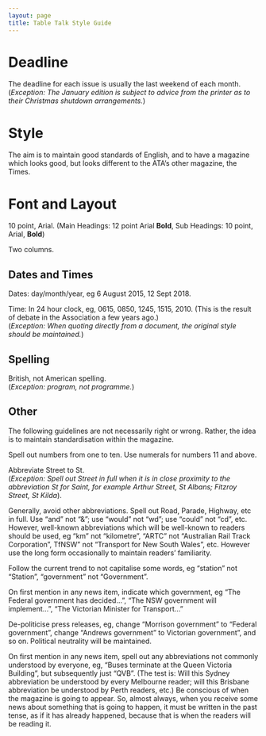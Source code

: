 ```yaml
---
layout: page
title: Table Talk Style Guide
---
```


# Deadline
The deadline for each issue is usually the last weekend of each month.\
(*Exception: The January edition is subject to advice from the printer as to their Christmas shutdown arrangements.*)

# Style
The aim is to maintain good standards of English, and to have a magazine which looks good, but looks different to the ATA’s other magazine, the Times.

# Font and Layout
10 point, Arial. (Main Headings: 12 point Arial **Bold**, Sub Headings: 10 point, Arial, **Bold**)

Two columns.

## Dates and Times
Dates: day/month/year, eg 6 August 2015, 12 Sept 2018.

Time: In 24 hour clock, eg, 0615, 0850, 1245, 1515, 2010.
(This is the result of debate in the Association a few years ago.)\
(*Exception: When quoting directly from a document, the original style should be maintained.*)

## Spelling
British, not American spelling.\
(*Exception: program, not programme.*)

## Other
The following guidelines are not necessarily right or wrong. Rather, the idea is to maintain standardisation within the magazine.

Spell out numbers from one to ten. Use numerals for numbers 11 and above.

Abbreviate Street to St.\
(*Exception: Spell out Street in full when it is in close proximity to the abbreviation St for Saint, for example Arthur Street, St Albans; Fitzroy Street, St Kilda*).

Generally, avoid other abbreviations. Spell out Road, Parade, Highway, etc in full.
Use “and” not “&”; use “would” not “wd”; use “could” not “cd”, etc.
However, well-known abbreviations which will be well-known to readers should be used, eg “km” not “kilometre”, “ARTC” not “Australian Rail Track Corporation”, TfNSW” not “Transport for New South Wales”, etc. However use the long form occasionally to maintain readers’ familiarity.

Follow the current trend to not capitalise some words, eg “station” not “Station”, “government” not “Government”.

On first mention in any news item, indicate which government, eg “The Federal government has decided…”, “The NSW government will implement…”, “The Victorian Minister for Transport…”

De-politicise press releases, eg, change “Morrison government” to “Federal government”, change “Andrews government” to Victorian government”, and so on.
Political neutrality will be maintained.

On first mention in any news item, spell out any abbreviations not commonly understood by everyone, eg, “Buses terminate at the Queen Victoria Building”, but subsequently just “QVB”.
(The test is: Will this Sydney abbreviation be understood by every Melbourne reader; will this Brisbane abbreviation be understood by Perth readers, etc.)
Be conscious of when the magazine is going to appear. So, almost always, when you receive some news about something that is going to happen, it must be written in the past tense, as if it has already happened, because that is when the readers will be reading it.
